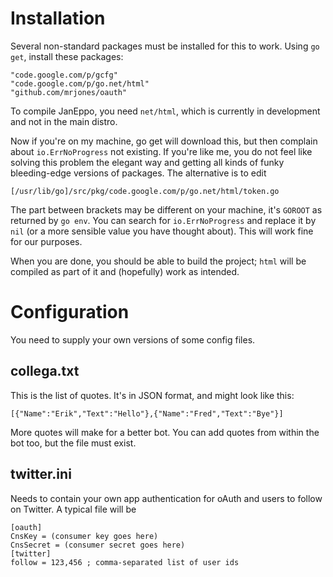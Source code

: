 Installation
============

Several non-standard packages must be installed for this to work. Using `go get`, install these packages:

	"code.google.com/p/gcfg"
	"code.google.com/p/go.net/html"
	"github.com/mrjones/oauth"

To compile JanEppo, you need `net/html`, which is currently in development and not in the main distro.

Now if you're on my machine, go get will download this, but then complain about `io.ErrNoProgress` not existing. If you're like me, you do not feel like solving this problem the elegant way and getting all kinds of funky bleeding-edge versions of packages. The alternative is to edit

	[/usr/lib/go]/src/pkg/code.google.com/p/go.net/html/token.go

The part between brackets may be different on your machine, it's `GOROOT` as returned by `go env`.  You can search for `io.ErrNoProgress` and replace it by `nil` (or a more sensible value you have thought about). This will work fine for our purposes.

When you are done, you should be able to build the project; `html` will be compiled as part of it and (hopefully) work as intended.

Configuration
=============

You need to supply your own versions of some config files.

collega.txt
-----------

This is the list of quotes. It's in JSON format, and might look like this:

	[{"Name":"Erik","Text":"Hello"},{"Name":"Fred","Text":"Bye"}]

More quotes will make for a better bot. You can add quotes from within the bot too, but the file must exist.

twitter.ini
-----------
Needs to contain your own app authentication for oAuth and users to follow on Twitter. A typical file will be

	[oauth]
	CnsKey = (consumer key goes here)
	CnsSecret = (consumer secret goes here)
	[twitter]
	follow = 123,456 ; comma-separated list of user ids
